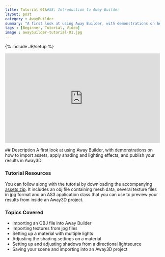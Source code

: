 ```yaml
---
title: Tutorial 01&#58; Introduction to Away Builder
layout: post
category : AwayBuilder
summary: "A first look at using Away Builder, with demonstrations on how to import assets, apply shading and lighting effects, and publish your results in Away3D"
tags : [Beginner, Tutorial, Video]
image : awaybuilder-tutorial-01.jpg
---
```

{% include JB/setup %}

<div class="row">
	<div class="span10" style="position: relative;padding-bottom: 58%;display: block;">
		<iframe style="position: absolute;margin: 0;" src="http://player.vimeo.com/video/69931614?title=0&amp;byline=0&amp;portrait=0" width="100%" height="100%" frameborder="0" webkitAllowFullScreen="true" mozallowfullscreen="true" allowFullScreen="true"> </iframe>
	</div>
</div>
<p></p>
## Description
A first look at using Away Builder, with demonstrations on how to import assets, apply shading and lighting effects, and publish your results in Away3D. 

### Tutorial Resources

You can follow along with the tutorial by downloading the accompanying [assets zip](/awaybuilder/tutorial-01/AwayBuilderTutorial01_SampleFiles.zip). It includes an obj file containing mesh data, several texture files in jpg format and an AS3 application class that you can use to preview your results from inside an Away3D project.

### Topics Covered

- Importing an OBJ file into Away Builder
- Importing textures from jpg files
- Setting up a material with multiple lights
- Adjusting the shading settings on a material
- Setting up and adjusting shadows from a directional lightsource
- Saving your scene and importing into an Away3D project